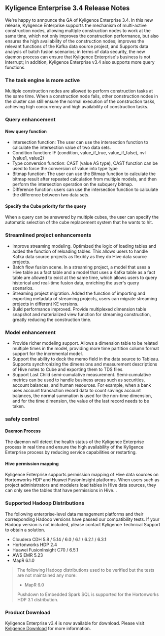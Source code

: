 ## Kyligence Enterprise 3.4 Release Notes

We're happy to announce the GA of Kyligence Enterprise 3.4. In this new release, Kyligence Enterprise supports the mechanism of multi-active construction nodes, allowing multiple construction nodes to work at the same time, which not only improves the construction performance, but also ensures the high availability of the construction nodes; improves the relevant functions of the Kafka data source project, and Supports data analysis of batch fusion scenarios; in terms of data security, the new daemon process can ensure that Kyligence Enterprise's business is not Interrupt; In addition, Kyligence Enterprise v3.4 also supports more query functions.

### The task engine is more active
Multiple construction nodes are allowed to perform construction tasks at the same time. When a construction node fails, other construction nodes in the cluster can still ensure the normal execution of the construction tasks, achieving high concurrency and high availability of construction tasks.


### Query enhancement
#### New query function
* Intersection function: The user can use the intersection function to calculate the intersection value of two data sets.
* Condition function: IF (condition, value_if_true, value_if_false), nvl (value1, value2)
* Type conversion function: CAST (value AS type), CAST function can be used to force the conversion of value into type type
* Bitmap function: The user can use the Bitmap function to calculate the bitmap result after repeated calculation from multiple models, and then perform the intersection operation on the subquery bitmap.
* Difference function: users can use the intersection function to calculate the difference between two data sets.

#### Specify the Cube priority for the query
When a query can be answered by multiple cubes, the user can specify the automatic selection of the cube replacement system that he wants to hit.


### Streamlined project enhancements
* Improve streaming modeling. Optimized the logic of loading tables and added the function of reloading tables. This allows users to handle Kafka data source projects as flexibly as they do Hive data source projects.
* Batch flow fusion scene. In a streaming project, a model that uses a Hive table as a fact table and a model that uses a Kafka table as a fact table are allowed to exist at the same time, which allows users to query historical and real-time fusion data, enriching the user's query scenarios.
* Streaming project migration. Added the function of importing and exporting metadata of streaming projects, users can migrate streaming projects in different KE versions.
* Build performance improved. Provide multiplexed dimension table snapshot and materialized view function for streaming construction, greatly reducing the construction time.


### Model enhancement
* Provide richer modeling support. Allows a dimension table to be related multiple times in the model, providing more time partition column format support for the incremental model.
* Support the ability to dock the memo field in the data source to Tableau. Supports synchronizing the dimensions and measurement descriptions of Hive notes to Cube and exporting them to TDS files.
* Support Last Child semi-cumulative measurement. Semi-cumulative metrics can be used to handle business areas such as securities, account balances, and human resources. For example, when a bank uses account transaction record data to count savings account balances, the normal summation is used for the non-time dimension, and for the time dimension, the value of the last record needs to be taken.


### safely control

#### Daemon Process
The daemon will detect the health status of the Kyligence Enterprise process in real time and ensure the high availability of the Kyligence Enterprise process by reducing service capabilities or restarting.

#### Hive permission mapping
Kyligence Enterprise supports permission mapping of Hive data sources on Hortonworks HDP and Huawei FusionInsight platforms. When users such as project administrators and modelers load tables in Hive data sources, they can only see the tables that have permissions in Hive. .


### Supported Hadoop Distributions ###

The following enterprise-level data management platforms and their corresponding Hadoop versions have passed our compatibility tests. If your Hadoop version is not included, please contact Kyligence Technical Support to obtain a solution.

* Cloudera CDH 5.8 / 5.14 / 6.0 / 6.1 / 6.2.1 / 6.3.1
* Hortonworks HDP 2.4
* Huawei FusionInsight C70 / 6.5.1
* AWS EMR 5.23
* MapR 6.1.0


> The following Hadoop distributions used to be verified but the tests are not maintained any more:
>
> - MapR 6.0
>
> Pushdown to Embedded Spark SQL is supported for the Hortonworks HDP 3.1 distribution.

### Product Download

Kyligence Enterprise v3.4 is now available for download. Please visit [Kyligence Download](http://download.kyligence.io/) for more information.

